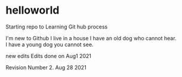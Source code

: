 # helloworld
Starting repo to Learning Git hub process

I'm new to Github
I live in a house
I have an old dog who cannot hear.  
I have a young dog you cannot see.

new edits
Edits done on Aug1 2021

Revision Number 2.
Aug 28 2021

